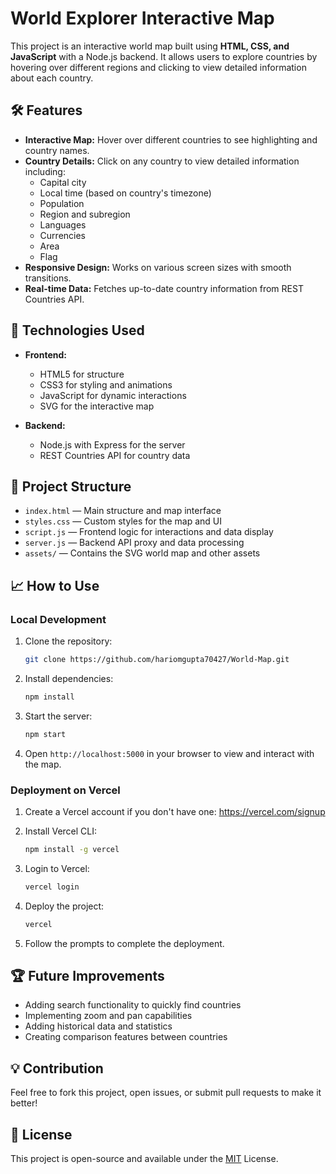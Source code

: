 
# **World Explorer Interactive Map**

This project is an interactive world map built using **HTML, CSS, and JavaScript** with a Node.js backend. It allows users to explore countries by hovering over different regions and clicking to view detailed information about each country.

## 🛠️ Features

- **Interactive Map:** Hover over different countries to see highlighting and country names.
- **Country Details:** Click on any country to view detailed information including:
  - Capital city
  - Local time (based on country's timezone)
  - Population
  - Region and subregion
  - Languages
  - Currencies
  - Area
  - Flag
- **Responsive Design:** Works on various screen sizes with smooth transitions.
- **Real-time Data:** Fetches up-to-date country information from REST Countries API.

## 🚀 Technologies Used

- **Frontend:**
  - HTML5 for structure
  - CSS3 for styling and animations
  - JavaScript for dynamic interactions
  - SVG for the interactive map

- **Backend:**
  - Node.js with Express for the server
  - REST Countries API for country data

## 📂 Project Structure

- `index.html` — Main structure and map interface
- `styles.css` — Custom styles for the map and UI
- `script.js` — Frontend logic for interactions and data display
- `server.js` — Backend API proxy and data processing
- `assets/` — Contains the SVG world map and other assets

## 📈 How to Use

### Local Development

1. Clone the repository:  
   ```bash
   git clone https://github.com/hariomgupta70427/World-Map.git
   ```

2. Install dependencies:
   ```bash
   npm install
   ```

3. Start the server:
   ```bash
   npm start
   ```

4. Open `http://localhost:5000` in your browser to view and interact with the map.

### Deployment on Vercel

1. Create a Vercel account if you don't have one: https://vercel.com/signup

2. Install Vercel CLI:
   ```bash
   npm install -g vercel
   ```

3. Login to Vercel:
   ```bash
   vercel login
   ```

4. Deploy the project:
   ```bash
   vercel
   ```

5. Follow the prompts to complete the deployment.

## 🏆 Future Improvements

- Adding search functionality to quickly find countries
- Implementing zoom and pan capabilities
- Adding historical data and statistics
- Creating comparison features between countries

## 💡 Contribution

Feel free to fork this project, open issues, or submit pull requests to make it better!

## 📄 License

This project is open-source and available under the [MIT](https://choosealicense.com/licenses/mit/) License.



